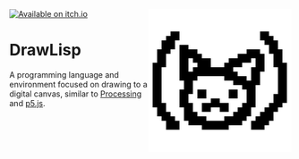 <a href="https://oliveisaword.itch.io/drawlisp?secret=YvWD7OeAYr5Go241rtOMFrdbRG8">
    <img src="https://static.itch.io/images/badge-color.svg" alt="Available on itch.io" width=200/>
</a>

<img src="icon_large_transparent.png" alt="DrawLisp logo" align="right" width="256"/>

# DrawLisp
A programming language and environment focused on drawing to a digital canvas, similar to [Processing](https://processing.org/) and [p5.js](https://p5js.org/).
